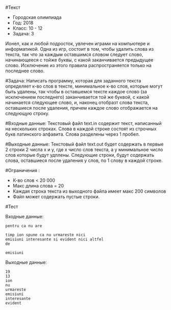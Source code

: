 #Текст
* Городская олимпиада
* Год: 2018
* Класс: 10 - 12
* Задача: 3

Ионел, как и любой подросток, увлечен играми на компьютере и информатикой. Одна из игр, состоит в том, чтобы удалить слова из текста, так что за каждым оставшимся словом следует 
слово, начинающееся с тойже буквы, с какой заканчивается предыдущее слово. Исключение из этого правила распространяется только на последнее слово.

#Задача:
Написать программу, которая для заданного текста определяет к-во слов в тексте, минимальное к-во слов, которые могут быть удалены, так чтобы в оставшемся тексте каждое
слово (за исключением последнего) заканчивается той же буквой, с какой начинается следующее слово, и, наконец отобразт слова текста, оставшиеся после удаления, причем каждое слово 
отображается на следующую строку.

#Входные данные: 
Текстовый файл text.in содержит текст, написанный на нескольких строках. Слова в каждой строке состоят из строчных букв латинского алфавита. Слова разделены через 1 пробел. 

#Выходные данные: 
Текстовый файл text.out будет содержать в первые 2 строки 2 числа x и у, где х число слов текста, а у минимальное число слов которые будут удплены. Следующие строки, будут содержать
слова, оставшиеся после удаления у слов, по 1 слову в каждой строке.

#Ограничения : 
* К-во слов < 20 000
* Макс длина слова = 20
* Каждая строка текста из выходного файла имеет макс 200 символов
* Файл может содержать пустые строки.

#Тест  

Входные данные:
```
pentru ca nu are

timp ion spune ca nu urmareste nici 
emisiuni interesante si evident nici altfel
de

emisiuni
```
Выходные данные: 
```
19
13
ion
nu
urmareste
emisiuni
interesante
evident
```
        
